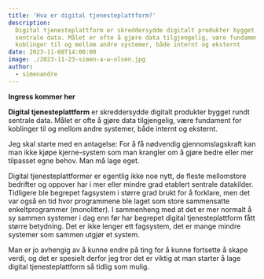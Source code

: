 ```yaml
---
title: 'Hva er digital tjenesteplattform?'
description:
  Digital tjenesteplattform er skreddersydde digitalt produkter bygget rundt
  sentrale data. Målet er ofte å gjøre data tilgjengelig, være fundament for
  koblinger til og mellom andre systemer, både internt og eksternt
date: 2023-11-08T14:00:00
image: ./2023-11-23-simen-a-w-olsen.jpg
author:
  - simenandre
---
```


**Ingress kommer her**

**Digital tjenesteplattform** er skreddersydde digitalt produkter bygget rundt
sentrale data. Målet er ofte å gjøre data tilgjengelig, være fundament for
koblinger til og mellom andre systemer, både internt og eksternt.

Jeg skal starte med en antagelse: For å få nødvendig gjennomslagskraft kan man
ikke kjøpe kjerne-system som man krangler om å gjøre bedre eller mer tilpasset
egne behov. Man må lage eget.

Digital tjenesteplattformer er egentlig ikke noe nytt, de fleste mellomstore
bedrifter og oppover har i mer eller mindre grad etablert sentrale datakilder.
Tidligere ble begrepet fagsystem i større grad brukt for å forklare, men det var
også en tid hvor programmene ble laget som store sammensatte enkeltprogrammer
(monolitter). I sammenheng med at det er mer normalt å sy sammen systemer i dag
enn før har begrepet digital tjenesteplattform fått større betydning. Det er
ikke lenger ett fagsystem, det er mange mindre systemer som sammen utgjør et
system.

Man er jo avhengig av å kunne endre på ting for å kunne fortsette å skape verdi,
og det er spesielt derfor jeg tror det er viktig at man starter å lage digital
tjenesteplattform så tidlig som mulig.
